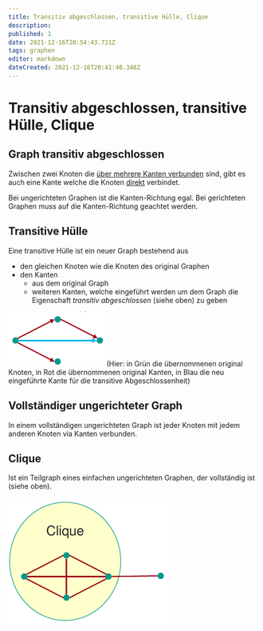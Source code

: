 ```yaml
---
title: Transitiv abgeschlossen, transitive Hülle, Clique
description: 
published: 1
date: 2021-12-16T20:54:43.731Z
tags: graphen
editor: markdown
dateCreated: 2021-12-16T20:41:40.348Z
---
```


# Transitiv abgeschlossen, transitive Hülle, Clique
## Graph transitiv abgeschlossen
Zwischen zwei Knoten die <u>über mehrere Kanten verbunden</u> sind, gibt es auch eine Kante welche die Knoten <u>direkt</u> verbindet.

Bei ungerichteten Graphen ist die Kanten-Richtung egal.
Bei gerichteten Graphen muss auf die Kanten-Richtung geachtet werden.

## Transitive Hülle
Eine transitive Hülle ist ein neuer Graph bestehend aus
- den gleichen Knoten wie die Knoten des original Graphen
- den Kanten
  - aus dem original Graph
  - weiteren Kanten, welche eingeführt werden um dem Graph die Eigenschaft *transitiv abgeschlossen* (siehe oben) zu geben

![transitive-huelle.png](/fom/formale-beschreibungsverfahren/transitive-huelle.png)
(Hier: in Grün die übernommenen original Knoten, in Rot die übernommenen original Kanten, in Blau die neu eingeführte Kante für die transitive Abgeschlossenheit)

## Vollständiger ungerichteter Graph
In einem vollständigen ungerichteten Graph ist jeder Knoten mit jedem anderen Knoten via Kanten verbunden.

## Clique
Ist ein Teilgraph eines einfachen ungerichteten Graphen, der vollständig ist (siehe oben).

![clique.png](/fom/formale-beschreibungsverfahren/clique.png)